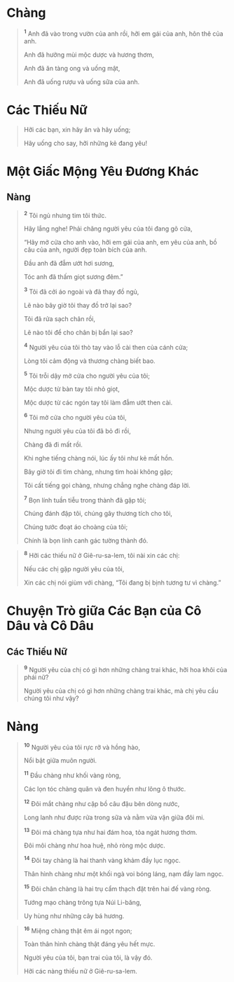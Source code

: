 # Chàng

> <sup><b>1</b></sup> Anh đã vào trong vườn của anh rồi, hỡi em gái của anh, hôn thê của anh.
> 
> Anh đã hưởng mùi mộc dược và hương thơm,
> 
> Anh đã ăn tàng ong và uống mật,
> 
> Anh đã uống rượu và uống sữa của anh.
>

# Các Thiếu Nữ

> Hỡi các bạn, xin hãy ăn và hãy uống;
> 
> Hãy uống cho say, hỡi những kẻ đang yêu!
>

# Một Giấc Mộng Yêu Ðương Khác
## Nàng

> <sup><b>2</b></sup> Tôi ngủ nhưng tim tôi thức.
> 
> Hãy lắng nghe! Phải chăng người yêu của tôi đang gõ cửa,
> 
> “Hãy mở cửa cho anh vào, hỡi em gái của anh, em yêu của anh, bồ câu của anh, người đẹp toàn bích của anh.
> 
> Ðầu anh đã đẫm ướt hơi sương,
> 
> Tóc anh đã thấm giọt sương đêm.”
> 
> <sup><b>3</b></sup> Tôi đã cởi áo ngoài và đã thay đồ ngủ,
> 
> Lẽ nào bây giờ tôi thay đồ trở lại sao?
> 
> Tôi đã rửa sạch chân rồi,
> 
> Lẽ nào tôi để cho chân bị bẩn lại sao?
> 
> <sup><b>4</b></sup> Người yêu của tôi thò tay vào lỗ cài then của cánh cửa;
> 
> Lòng tôi cảm động và thương chàng biết bao.
> 
> <sup><b>5</b></sup> Tôi trỗi dậy mở cửa cho người yêu của tôi;
> 
> Mộc dược từ bàn tay tôi nhỏ giọt,
> 
> Mộc dược từ các ngón tay tôi làm đẫm ướt then cài.
> 
> <sup><b>6</b></sup> Tôi mở cửa cho người yêu của tôi,
> 
> Nhưng người yêu của tôi đã bỏ đi rồi,
> 
> Chàng đã đi mất rồi.
> 
> Khi nghe tiếng chàng nói, lúc ấy tôi như kẻ mất hồn.
> 
> Bây giờ tôi đi tìm chàng, nhưng tìm hoài không gặp;
> 
> Tôi cất tiếng gọi chàng, nhưng chẳng nghe chàng đáp lời.
> 
> <sup><b>7</b></sup> Bọn lính tuần tiễu trong thành đã gặp tôi;
> 
> Chúng đánh đập tôi, chúng gây thương tích cho tôi,
> 
> Chúng tước đoạt áo choàng của tôi;
> 
> Chính là bọn lính canh gác tường thành đó.
>


> <sup><b>8</b></sup> Hỡi các thiếu nữ ở Giê-ru-sa-lem, tôi nài xin các chị:
> 
> Nếu các chị gặp người yêu của tôi,
> 
> Xin các chị nói giùm với chàng, “Tôi đang bị bịnh tương tư vì chàng.”
>

# Chuyện Trò giữa Các Bạn của Cô Dâu và Cô Dâu
## Các Thiếu Nữ

> <sup><b>9</b></sup> Người yêu của chị có gì hơn những chàng trai khác, hỡi hoa khôi của phái nữ?
> 
> Người yêu của chị có gì hơn những chàng trai khác, mà chị yêu cầu chúng tôi như vậy?
>

# Nàng

> <sup><b>10</b></sup> Người yêu của tôi rực rỡ và hồng hào,
> 
> Nổi bật giữa muôn người.
> 
> <sup><b>11</b></sup> Ðầu chàng như khối vàng ròng,
> 
> Các lọn tóc chàng quăn và đen huyền như lông ô thước.
> 
> <sup><b>12</b></sup> Ðôi mắt chàng như cặp bồ câu đậu bên dòng nước,
> 
> Long lanh như được rửa trong sữa và nằm vừa vặn giữa đôi mi.
> 
> <sup><b>13</b></sup> Ðôi má chàng tựa như hai đám hoa, tỏa ngát hương thơm.
> 
> Ðôi môi chàng như hoa huệ, nhỏ ròng mộc dược.
> 
> <sup><b>14</b></sup> Ðôi tay chàng là hai thanh vàng khảm đầy lục ngọc.
> 
> Thân hình chàng như một khối ngà voi bóng láng, nạm đầy lam ngọc.
> 
> <sup><b>15</b></sup> Ðôi chân chàng là hai trụ cẩm thạch đặt trên hai đế vàng ròng.
> 
> Tướng mạo chàng trông tựa Núi Li-băng,
> 
> Uy hùng như những cây bá hương.
>


> <sup><b>16</b></sup> Miệng chàng thật êm ái ngọt ngon;
> 
> Toàn thân hình chàng thật đáng yêu hết mực.
> 
> Người yêu của tôi, bạn trai của tôi, là vậy đó.
> 
> Hỡi các nàng thiếu nữ ở Giê-ru-sa-lem.
>

